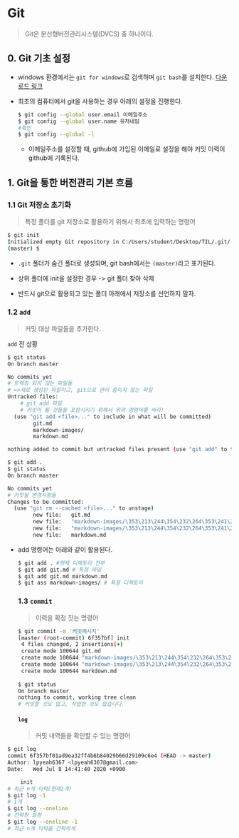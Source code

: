 # Git

>  Git은 분산형버전관리시스템(DVCS) 중 하나이다.

## 0. Git 기초 설정

* windows 환경에서는 `git for windows`로 검색하며 `git bash`를 설치한다. [다운로드 링크](https://gitforwindows.org/)

* 최초의 컴퓨터에서 git을 사용하는 경우 아래의 설정을 진행한다.

  ```bash
  $ git config --global user.email 이메일주소
  $ git config --global user.name 유저네임
  #확인
  $ git config --global -l
  ```

  * 이메일주소를 설정할 때, github에 가입된 이메일로 설정을 해야 커밋 이력이 github에 기록된다.

## 1. Git을 통한 버전관리 기본 흐름

### 1.1 Git 저장소 초기화

> 특정 폴더를 git 저장소로 활용하기 위해서 최초에 입력하는 명령어

```bash
$ git init
Initialized empty Git repository in C:/Users/student/Desktop/TIL/.git/
(master) $
```

* `.git` 폴더가 숨긴 폴더로 생성되며, git bash에서는 `(master)`라고 표기된다.

* 상위 폴더에 init을 설정한 경우 -> git 폴더 찾아 삭제
* 반드시 git으로 활용되고 있는 폴더 아래에서 저장소를 선언하지 말자.

### 1.2 `add`

> 커밋 대상 파일들을 추가한다.

`add` 전 상황

```bash
$ git status
On branch master

No commits yet
# 트랙킹 되지 않는 파일들
# =>새로 생성된 파일이고, git으로 관리 중이지 않는 파일
Untracked files:
	# git add 파일
	# 커밋이 될 것들을 포함시키기 위해서 위의 명령어를 써라!
  (use "git add <file>..." to include in what will be committed)
        git.md
        markdown-images/
        markdown.md

nothing added to commit but untracked files present (use "git add" to track)

```

```bash
$ git add .
$ git status
On branch master

No commits yet
# 커밋될 변경사항들
Changes to be committed:
  (use "git rm --cached <file>..." to unstage)
        new file:   git.md
        new file:   "markdown-images/\353\213\244\354\232\264\353\241\234\353\223\234-1594185087934.jpg"
        new file:   "markdown-images/\353\213\244\354\232\264\353\241\234\353\223\234.jpg"
        new file:   markdown.md

```

* add 명령어는 아래와 같이 활용된다.

  ```bash
  $ git add . #현재 디렉토리 전부
  $ git add git.md # 특정 파일
  $ git add git.md markdown.md
  $ git ass markdown-images/ # 특정 디렉토이
  ```

  ### 1.3 `commit`

  > 이력을 확정 짓는 명령어

  ```bash
  $ git commit -m '커밋메시지'
  [master (root-commit) 6f357bf] init
   4 files changed, 2 insertions(+)
   create mode 100644 git.md
   create mode 100644 "markdown-images/\353\213\244\354\232\264\353\241\234\353\223\234-1594185087934.jpg"
   create mode 100644 "markdown-images/\353\213\244\354\232\264\353\241\234\353\223\234.jpg"
   create mode 100644 markdown.md
   
  $ git status
  On branch master
  nothing to commit, working tree clean
  # 커밋할 것도 없고, 작업한 것도 없습니다.
  ```

  #### `log`

  > 커밋 내역들을 확인할 수 있는 명령어

```bash
$ git log
commit 6f357bf01ad9ea32ff4b6b84029b66d29109c6e4 (HEAD -> master)
Author: lpyeah6367 <lpyeah6367@gmail.com>
Date:   Wed Jul 8 14:41:40 2020 +0900

    init
# 최근 n개 이력(현재1개)
$ git log -1
# 1개
$ git log --oneline
# 간략한 표현
$ git log --oneline -1
# 최근 n개 이력을 간략하게
```


